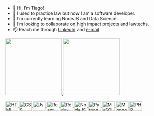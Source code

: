 - 👋 Hi, I’m Tiago!
- 📔 I used to practice law but now I am a software developer.
- 🌱 I’m currently learning NodeJS and Data Science.
- 💞️ I’m looking to collaborate on high impact projects and lawtechs.
- 📫 Reach me through <a href='https://tiagoornelas.com'>LinkedIn</a> and <a href="mailto: advtiagoornelas@gmail.com">e-mail</a>

<div>
  <a href="https://github.com/tiagoornelas">
  <img height="180em" src="https://github-readme-stats.vercel.app/api?username=tiagoornelas&show_icons=true&theme=graywhite&include_all_commits=true&count_private=true"/>
  <img height="180em" src="https://github-readme-stats.vercel.app/api/top-langs/?username=tiagoornelas&layout=compact&langs_count=7&theme=graywhite"/>
</div>
<div style="display: inline_block"><br>
  <img align="center" alt="HTML" height="30" width="40" src="https://cdn.jsdelivr.net/gh/devicons/devicon/icons/html5/html5-original-wordmark.svg">
  <img align="center" alt="CSS" height="30" width="40" src="https://cdn.jsdelivr.net/gh/devicons/devicon/icons/css3/css3-original-wordmark.svg">
  <img align="center" alt="Js" height="30" width="40" src="https://cdn.jsdelivr.net/gh/devicons/devicon/icons/javascript/javascript-original.svg">
  <img align="center" alt="React" height="30" width="40" src="https://cdn.jsdelivr.net/gh/devicons/devicon/icons/react/react-original.svg">
  <img align="center" alt="Redux" height="30" width="40" src="https://cdn.jsdelivr.net/gh/devicons/devicon/icons/redux/redux-original.svg">
  <img align="center" alt="NodeJS" height="30" width="40" src="https://cdn.jsdelivr.net/gh/devicons/devicon/icons/nodejs/nodejs-original.svg">
  <img align="center" alt="Python" height="30" width="40" src="https://cdn.jsdelivr.net/gh/devicons/devicon/icons/python/python-original.svg">
  <img align="center" alt="MySQL" height="30" width="40" src="https://cdn.jsdelivr.net/gh/devicons/devicon/icons/mysql/mysql-original.svg">
  <img align="center" alt="MongoDB" height="30" width="40" src="https://cdn.jsdelivr.net/gh/devicons/devicon/icons/mongodb/mongodb-original.svg">
  <img align="center" alt="PHP" height="30" width="40" src="https://cdn.jsdelivr.net/gh/devicons/devicon/icons/php/php-plain.svg">
</div>

